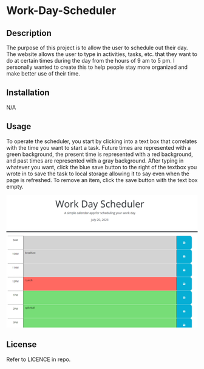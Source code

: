 # Work-Day-Scheduler

## Description

The purpose of this project is to allow the user to schedule out their day. The website allows the user to type in activities, tasks, etc. that they want to do at certain times
during the day from the hours of 9 am to 5 pm. I personally wanted to create this to help people stay more organized and make better use of their time.

## Installation

N/A

## Usage

To operate the scheduler, you start by clicking into a text box that correlates with the time you want to start a task.
Future times are represented with a green background, the present time is represented with a red background, and past times are represented with a gray background.
After typing in whatever you want, click the blue save button to the right of the textbox you wrote in to save the task to local storage allowing it to say even when the page is refreshed.
To remove an item, click the save button with the text box empty.

![Scheduler Visual](Assets/images/work-day-scheduler.png)

## License

Refer to LICENCE in repo.
